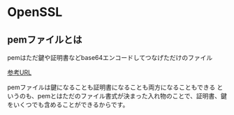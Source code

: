 # OpenSSL

## pemファイルとは

pemはただ鍵や証明書などbase64エンコードしてつなげただけのファイル

[参考URL](https://www.ecoop.net/memo/archives/guide-for-pem.html)

pemファイルは鍵になることも証明書になることも両方になることもできる
というのも、pemとはただのファイル書式が決まった入れ物のことで、証明書、鍵をいくつでも含めることができるからです。
